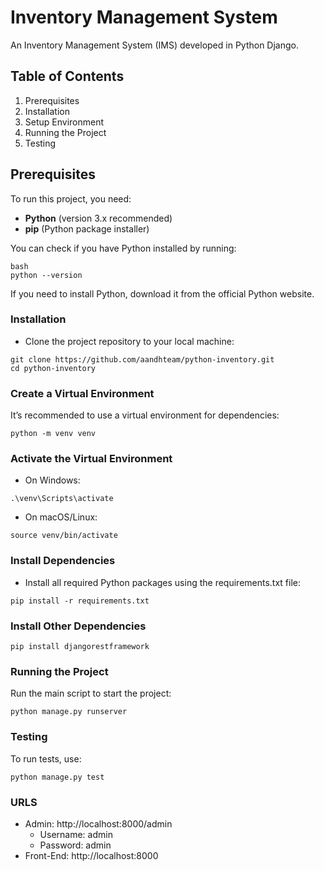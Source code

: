 # Inventory Management System

An Inventory Management System (IMS) developed in Python Django.
## Table of Contents

1. Prerequisites
2. Installation
3. Setup Environment
4. Running the Project
5. Testing

## Prerequisites

To run this project, you need:

- **Python** (version 3.x recommended)
- **pip** (Python package installer)

You can check if you have Python installed by running:

```
bash
python --version
```

If you need to install Python, download it from the official Python website.

### Installation
 - Clone the project repository to your local machine:
 ```
git clone https://github.com/aandhteam/python-inventory.git
cd python-inventory
```

### Create a Virtual Environment

It’s recommended to use a virtual environment for dependencies:

```
python -m venv venv
```

### Activate the Virtual Environment

 - On Windows:
 ``` 
 .\venv\Scripts\activate
```

 - On macOS/Linux:
 ```
source venv/bin/activate
```

### Install Dependencies
 - Install all required Python packages using the requirements.txt file:
 ```
pip install -r requirements.txt
```


### Install Other Dependencies
 ```
pip install djangorestframework
```

### Running the Project
Run the main script to start the project:
 ```
python manage.py runserver
```


### Testing
To run tests, use:
 ```
python manage.py test
```

### URLS
  - Admin: http://localhost:8000/admin
    - Username: admin
    - Password: admin
  - Front-End: http://localhost:8000
